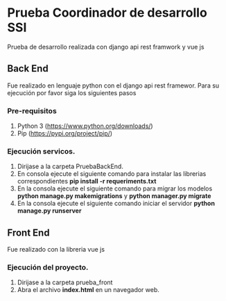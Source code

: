 # Prueba Coordinador de desarrollo SSI

Prueba de desarrollo realizada con django api rest framwork y vue js

## Back End

Fue realizado en lenguaje python con el django api rest framewor. Para su ejecución por favor siga los siguientes pasos

### Pre-requisitos

 1. Python 3 (https://www.python.org/downloads/) 
 2. Pip  (https://pypi.org/project/pip/)

### Ejecución servicos.

 1. Dirijase a la carpeta PruebaBackEnd.
 2. En consola ejecute el siguiente comando para instalar las librerias correspondientes **pip install -r requeriments.txt**
 3. En la consola ejecute el siguiente comando para migrar los modelos **python manage.py makemigrations** y **python manager.py migrate**
 4. En la consola ejecute el siguiente comando iniciar el servidor **python manage.py runserver**

## Front End

Fue realizado con la libreria vue js

### Ejecución del proyecto.

 1. Dirijase a la carpeta prueba_front
 2. Abra el archivo **index.html** en un navegador web.
